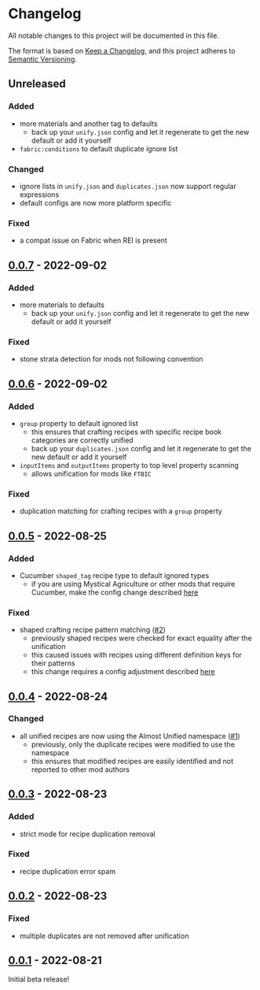# Changelog

All notable changes to this project will be documented in this file.

The format is based on [Keep a Changelog],
and this project adheres to [Semantic Versioning].

## Unreleased

### Added
- more materials and another tag to defaults
  - back up your `unify.json` config and let it regenerate to get the new default or add it yourself
- `fabric:conditions` to default duplicate ignore list

### Changed
- ignore lists in `unify.json` and `duplicates.json` now support regular expressions
- default configs are now more platform specific

### Fixed
- a compat issue on Fabric when REI is present

## [0.0.7] - 2022-09-02

### Added
- more materials to defaults
  - back up your `unify.json` config and let it regenerate to get the new default or add it yourself

### Fixed
- stone strata detection for mods not following convention

## [0.0.6] - 2022-09-02

### Added
- `group` property to default ignored list
  - this ensures that crafting recipes with specific recipe book categories are correctly unified
  - back up your `duplicates.json` config and let it regenerate to get the new default or add it yourself
- `inputItems` and `outputItems` property to top level property scanning
  - allows unification for mods like `FTBIC`

### Fixed
- duplication matching for crafting recipes with a `group` property

## [0.0.5] - 2022-08-25

### Added
- Cucumber `shaped_tag` recipe type to default ignored types
  - if you are using Mystical Agriculture or other mods that require Cucumber, make the config change described [here][cucumber-shapedtag]

### Fixed
- shaped crafting recipe pattern matching ([#2])
  - previously shaped recipes were checked for exact equality after the unification
  - this caused issues with recipes using different definition keys for their patterns
  - this change requires a config adjustment described [here][pattern-matching]

<!-- Links -->
[#2]: https://github.com/AlmostReliable/almostunified/pull/2
[cucumber-shapedtag]: https://github.com/AlmostReliable/almostunified/wiki/Mod-Support#mystial-agriculture-cucumber
[pattern-matching]: https://github.com/AlmostReliable/almostunified/wiki/FAQ#why-are-shaped-crafting-recipes-not-unified

## [0.0.4] - 2022-08-24

### Changed
- all unified recipes are now using the Almost Unified namespace ([#1])
  - previously, only the duplicate recipes were modified to use the namespace
  - this ensures that modified recipes are easily identified and not reported to other mod authors

<!-- Links -->
[#1]: https://github.com/AlmostReliable/almostunified/pull/1

## [0.0.3] - 2022-08-23

### Added
- strict mode for recipe duplication removal

### Fixed
- recipe duplication error spam

## [0.0.2] - 2022-08-23

### Fixed
- multiple duplicates are not removed after unification

## [0.0.1] - 2022-08-21

Initial beta release!

<!-- Links -->
[keep a changelog]: https://keepachangelog.com/en/1.0.0/
[semantic versioning]: https://semver.org/spec/v2.0.0.html

<!-- Versions -->
[0.0.7]: https://github.com/AlmostReliable/almostunified/releases/tag/v1.18-0.0.7-beta
[0.0.6]: https://github.com/AlmostReliable/almostunified/releases/tag/v1.18-0.0.6-beta
[0.0.5]: https://github.com/AlmostReliable/almostunified/releases/tag/v1.18-0.0.5-beta
[0.0.4]: https://github.com/AlmostReliable/almostunified/releases/tag/v1.18-0.0.4-beta
[0.0.3]: https://github.com/AlmostReliable/almostunified/releases/tag/v1.18-0.0.3-beta
[0.0.2]: https://github.com/AlmostReliable/almostunified/releases/tag/v1.18-0.0.2-beta
[0.0.1]: https://github.com/AlmostReliable/almostunified/releases/tag/v1.18-0.0.1-beta
